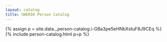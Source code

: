 ```yaml
---
layout: catalog
title: SWERIK Person Catalog
---
```

{% assign p = site.data._person-catalog.i-GBa3pe5eHNbXstuF8J9CEq %}
{% include person-catalog.html p=p %}

